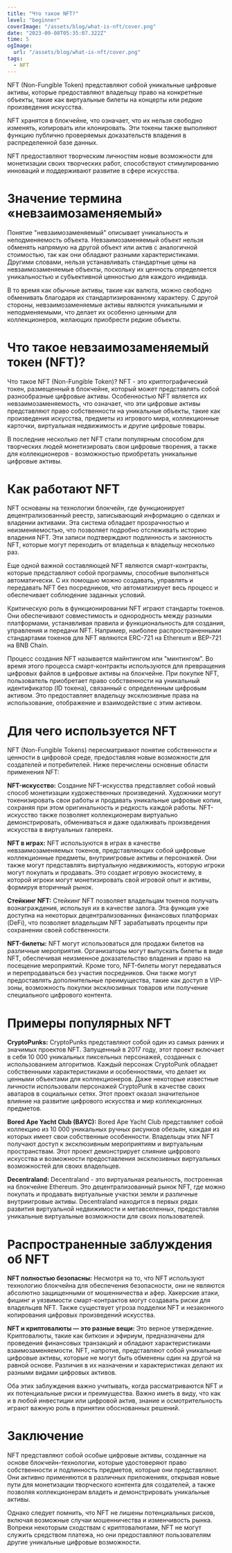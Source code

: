 ```yaml
---
title: "Что такое NFT?"
level: "beginner"
coverImage: "/assets/blog/what-is-nft/cover.png"
date: "2023-09-08T05:35:07.322Z"
time: 5
ogImage:
  url: "/assets/blog/what-is-nft/cover.png"
tags:
  - NFT
---
```

NFT (Non-Fungible Token) представляют собой уникальные цифровые активы, которые предоставляют владельцу право на конкретные объекты, такие как виртуальные билеты на концерты или редкие произведения искусства.

NFT хранятся в блокчейне, что означает, что их нельзя свободно изменять, копировать или клонировать. Эти токены также выполняют функцию публично проверяемых доказательств владения в распределенной базе данных.

NFT предоставляют творческим личностям новые возможности для монетизации своих творческих работ, способствуют стимулированию инноваций и поддерживают развитие в сфере искусства.

# Значение термина «невзаимозаменяемый»
Понятие "невзаимозаменяемый" описывает уникальность и неподменяемость объекта. Невзаимозаменяемый объект нельзя обменять напрямую на другой объект или актив с аналогичной стоимостью, так как они обладают разными характеристиками. Другими словами, нельзя устанавливать стандартные цены на невзаимозаменяемые объекты, поскольку их ценность определяется уникальностью и субъективной ценностью для каждого индивида.

В то время как обычные активы, такие как валюта, можно свободно обменивать благодаря их стандартизированному характеру. С другой стороны, невзаимозаменяемые активы являются уникальными и неподменяемыми, что делает их особенно ценными для коллекционеров, желающих приобрести редкие объекты.

# Что такое невзаимозаменяемый токен (NFT)?
Что такое NFT (Non-Fungible Token)? NFT - это криптографический токен, размещенный в блокчейне, который может представлять собой разнообразные цифровые активы. Особенностью NFT является их невзаимозаменяемость, что означает, что эти цифровые активы представляют право собственности на уникальные объекты, такие как произведения искусства, предметы из игрового мира, коллекционные карточки, виртуальная недвижимость и другие цифровые товары.

В последние несколько лет NFT стали популярным способом для творческих людей монетизировать свои цифровые творения, а также для коллекционеров - возможностью приобретать уникальные цифровые активы.

# Как работают NFT
NFT основаны на технологии блокчейн, где функционирует децентрализованный реестр, записывающий информацию о сделках и владении активами. Эта система обладает прозрачностью и неизменяемостью, что позволяет подробно отслеживать историю владения NFT. Эти записи подтверждают подлинность и законность NFT, которые могут переходить от владельца к владельцу несколько раз.

Еще одной важной составляющей NFT являются смарт-контракты, которые представляют собой программы, способные выполняться автоматически. С их помощью можно создавать, управлять и передавать NFT без посредников, что автоматизирует весь процесс и обеспечивает соблюдение заданных условий.

Критическую роль в функционировании NFT играют стандарты токенов. Они обеспечивают совместимость и однородность между разными платформами, устанавливая правила и функциональность для создания, управления и передачи NFT. Например, наиболее распространенными стандартами токенов для NFT являются ERC-721 на Ethereum и BEP-721 на BNB Chain.

Процесс создания NFT называется майнтингом или "минтингом". Во время этого процесса смарт-контракты используются для превращения цифровых файлов в цифровые активы на блокчейне. При покупке NFT, пользователь приобретает право собственности на уникальный идентификатор (ID токена), связанный с определенным цифровым активом. Это предоставляет владельцу эксклюзивные права на использование, отображение и взаимодействие с этим активом.

# Для чего используется NFT
NFT (Non-Fungible Tokens) пересматривают понятие собственности и ценности в цифровой среде, предоставляя новые возможности для создателей и потребителей. Ниже перечислены основные области применения NFT:

**NFT-искусство:** Создание NFT-искусства представляет собой новый способ монетизации художественных произведений. Художники могут токенизировать свои работы и продавать уникальные цифровые копии, сохраняя при этом оригинальность и редкость каждой работы. NFT-искусство также позволяет коллекционерам виртуально демонстрировать, обмениваться и даже одалживать произведения искусства в виртуальных галереях.

**NFT в играх:** NFT используются в играх в качестве невзаимозаменяемых токенов, представляющих собой цифровые коллекционные предметы, внутриигровые активы и персонажей. Они также могут представлять виртуальную недвижимость, которую игроки могут покупать и продавать. Это создает игровую экосистему, в которой игроки могут монетизировать свой игровой опыт и активы, формируя вторичный рынок.

**Стейкинг NFT:** Стейкинг NFT позволяет владельцам токенов получать вознаграждения, используя их в качестве залога. Эта функция уже доступна на некоторых децентрализованных финансовых платформах (DeFi), что позволяет владельцам NFT зарабатывать проценты при сохранении своей собственности.

**NFT-билеты:** NFT могут использоваться для продажи билетов на различные мероприятия. Организаторы могут выпускать билеты в виде NFT, обеспечивая неизменное доказательство владения и право на посещение мероприятий. Кроме того, NFT-билеты могут передаваться и перепродаваться без участия посредников. Они также могут предоставлять дополнительные преимущества, такие как доступ в VIP-зоны, возможность покупки эксклюзивных товаров или получение специального цифрового контента.

# Примеры популярных NFT

**CryptoPunks:**
CryptoPunks представляют собой один из самых ранних и значимых проектов NFT. Запущенный в 2017 году, этот проект включает в себя 10 000 уникальных пиксельных персонажей, созданных с использованием алгоритмов. Каждый персонаж CryptoPunk обладает собственными характеристиками и особенностями, что делает их ценными объектами для коллекционеров. Даже некоторые известные личности использовали персонажей CryptoPunk в качестве своих аватаров в социальных сетях. Этот проект оказал значительное влияние на развитие цифрового искусства и мир коллекционных предметов.

**Bored Ape Yacht Club (BAYC):**
Bored Ape Yacht Club представляет собой коллекцию из 10 000 уникальных ручных рисунков обезьян, каждая из которых имеет свои собственные особенности. Владельцы этих NFT получают доступ к эксклюзивным мероприятиям и виртуальным пространствам. Этот проект демонстрирует слияние цифрового искусства и возможности предоставления эксклюзивных виртуальных возможностей для своих владельцев.

**Decentraland:**
Decentraland - это виртуальная реальность, построенная на блокчейне Ethereum. Это децентрализованный рынок NFT, где можно покупать и продавать виртуальные участки земли и различные внутриигровые активы. Decentraland находится в первых рядах развития виртуальной недвижимости и метавселенных, предоставляя уникальные виртуальные возможности для своих пользователей.

# Распространенные заблуждения об NFT
**NFT полностью безопасны:** Несмотря на то, что NFT используют технологию блокчейна для обеспечения безопасности, они не являются абсолютно защищенными от мошенничества и афер. Хакерские атаки, фишинг и уязвимости смарт-контрактов могут создавать риски для владельцев NFT. Также существует угроза подделки NFT и незаконного копирования цифровых произведений искусства.

**NFT и криптовалюты — это разные вещи:** Это верное утверждение. Криптовалюты, такие как биткоин и эфириум, предназначены для проведения финансовых транзакций и обладают характеристиками взаимозаменяемости. NFT, напротив, представляют собой уникальные цифровые активы, которые не могут быть обменены один на другой на равной основе. Различия в их назначении и характеристиках делают их разными видами цифровых активов.

Оба этих заблуждения важно учитывать, когда рассматриваются NFT и их потенциальные риски и преимущества. Важно иметь в виду, что как и в любой инвестиции или цифровой актив, знание и осмотрительность играют важную роль в принятии обоснованных решений.

# Заключение
NFT представляют собой особые цифровые активы, созданные на основе блокчейн-технологии, которые удостоверяют право собственности и подлинность предметов, которые они представляют. Они активно применяются в различных приложениях, открывая новые пути для монетизации творческого контента для создателей, а также позволяя коллекционерам владеть и демонстрировать уникальные активы.

Однако следует помнить, что NFT не лишены потенциальных рисков, включая возможные случаи мошенничества и изменчивость рынка. Вопреки некоторым сходствам с криптовалютами, NFT не могут служить средством платежа, но они предоставляют пользователям другие уникальные цифровые возможности.


